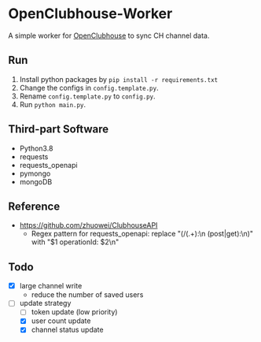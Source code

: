 # OpenClubhouse-Worker

A simple worker for [OpenClubhouse](https://github.com/ai-eks/OpenClubhouse) to sync CH channel data.

## Run

1. Install python packages by `pip install -r requirements.txt`
2. Change the configs in `config.template.py`.
3. Rename `config.template.py` to `config.py`.
4. Run `python main.py`.

## Third-part Software

- Python3.8
- requests
- requests_openapi
- pymongo
- mongoDB

## Reference

- <https://github.com/zhuowei/ClubhouseAPI>
  - Regex pattern for requests_openapi: replace "(/(.+):\n    (post|get):\n)" with "$1      operationId: $2\n"

## Todo

- [x] large channel write
  - reduce the number of saved users
- [ ] update strategy
  - [ ] token update (low priority)
  - [x] user count update
  - [x] channel status update
